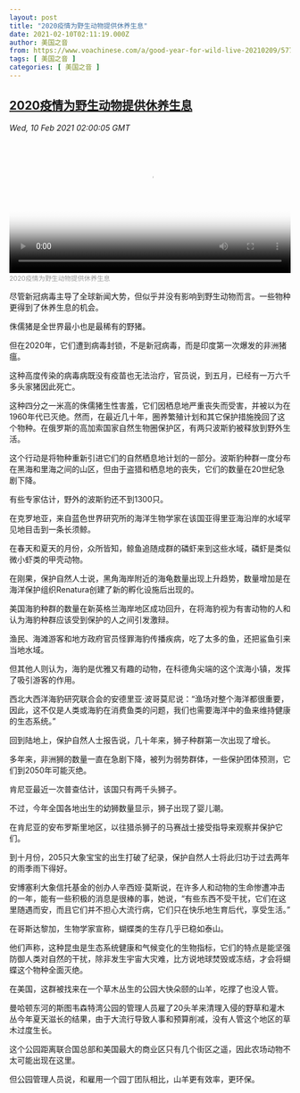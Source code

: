 ```yaml
---
layout: post
title: "2020疫情为野生动物提供休养生息"
date: 2021-02-10T02:11:19.000Z
author: 美国之音
from: https://www.voachinese.com/a/good-year-for-wild-live-20210209/5771985.html
tags: [ 美国之音 ]
categories: [ 美国之音 ]
---
```

<!--1612923079000-->
[2020疫情为野生动物提供休养生息](https://www.voachinese.com/a/good-year-for-wild-live-20210209/5771985.html)
------

<div>
<div><i>Wed, 10 Feb 2021 02:00:05 GMT</i></div><video poster="https://images.weserv.nl?url=gdb.voanews.com/81de63d8-f244-4240-9b51-5bd567b4c1e3_tv_r1_s_w900.jpg" src="https://av.voanews.com/Videoroot/Pangeavideo/2021/02/8/81/81de63d8-f244-4240-9b51-5bd567b4c1e3_240p.mp4" style="width:100%" controls></video><div><small style="color: #999;">2020疫情为野生动物提供休养生息</small></div><p>尽管新冠病毒主导了全球新闻大势，但似乎并没有影响到野生动物而言。一些物种更得到了休养生息的机会。</p><p>侏儒猪是全世界最小也是最稀有的野猪。</p><p>但在2020年，它们遭到病毒封锁，不是新冠病毒，而是印度第一次爆发的非洲猪瘟。</p><p>这种高度传染的病毒病既没有疫苗也无法治疗，官员说，到五月，已经有一万六千多头家猪因此死亡。</p><p>这种四分之一米高的侏儒猪生性害羞，它们因栖息地严重丧失而受害，并被以为在1960年代已灭绝。然而，在最近几十年，圈养繁殖计划和其它保护措施挽回了这个物种。在俄罗斯的高加索国家自然生物圈保护区，有两只波斯豹被释放到野外生活。</p><p>这个行动是将物种重新引进它们的自然栖息地计划的一部分。波斯豹种群一度分布在黑海和里海之间的山区，但由于盗猎和栖息地的丧失，它们的数量在20世纪急剧下降。</p><p>有些专家估计，野外的波斯豹还不到1300只。</p><p>在克罗地亚，来自蓝色世界研究所的海洋生物学家在该国亚得里亚海沿岸的水域罕见地目击到一条长须鲸。</p><p>在春天和夏天的月份，众所皆知，鲸鱼追随成群的磷虾来到这些水域，磷虾是类似微小虾类的甲壳动物。</p><p>在刚果，保护自然人士说，黑角海岸附近的海龟数量出现上升趋势，数量增加是在海洋保护组织Renatura创建了新的孵化设施后出现的。</p><p>美国海豹种群的数量在新英格兰海岸地区成功回升，在将海豹视为有害动物的人和认为海豹种群应该受到保护的人之间引发激辩。</p><p>渔民、海滩游客和地方政府官员怪罪海豹传播疾病，吃了太多的鱼，还把鲨鱼引来当地水域。</p><p>但其他人则认为，海豹是优雅又有趣的动物，在科德角尖端的这个滨海小镇，发挥了吸引游客的作用。</p><p>西北大西洋海豹研究联合会的安德里亚·波哥莫尼说：“渔场对整个海洋都很重要，因此，这不仅是人类或海豹在消费鱼类的问题，我们也需要海洋中的鱼来维持健康的生态系统。”</p><p>回到陆地上，保护自然人士报告说，几十年来，狮子种群第一次出现了增长。</p><p>多年来，非洲狮的数量一直在急剧下降，被列为弱势群体，一些保护团体预测，它们到2050年可能灭绝。</p><p>肯尼亚最近一次普查估计，该国只有两千头狮子。</p><p>不过，今年全国各地出生的幼狮数量显示，狮子出现了婴儿潮。</p><p>在肯尼亚的安布罗斯里地区，以往猎杀狮子的马赛战士接受指导来观察并保护它们。</p><p>到十月份，205只大象宝宝的出生打破了纪录，保护自然人士将此归功于过去两年的雨季雨下得好。</p><p>安博塞利大象信托基金的创办人辛西娅·莫斯说，在许多人和动物的生命惨遭冲击的一年，能有一些积极的消息是很棒的事，她说，“有些东西不受干扰，它们在这里随遇而安，而且它们并不担心大流行病，它们只在快乐地生育后代，享受生活。”</p><p>在哥斯达黎加，生物学家宣称，蝴蝶类的生存几乎已稳如泰山。</p><p>他们声称，这种昆虫是生态系统健康和气候变化的生物指标，它们的特点是能坚强防御人类对自然的干扰，除非发生宇宙大灾难，比方说地球焚毁或冻结，才会将蝴蝶这个物种全面灭绝。</p><p>在美国，这群被找来在一个草木丛生的公园大快朵颐的山羊，吃撑了也没人管。</p><p>曼哈顿东河的斯图韦森特湾公园的管理人员雇了20头羊来清理入侵的野草和灌木丛今年夏天滋长的结果，由于大流行导致人事和预算削减，没有人管这个地区的草木过度生长。</p><p>这个公园距离联合国总部和美国最大的商业区只有几个街区之遥，因此农场动物不太可能出现在这里。</p><p>但公园管理人员说，和雇用一个园丁团队相比，山羊更有效率，更环保。</p>
</div>
